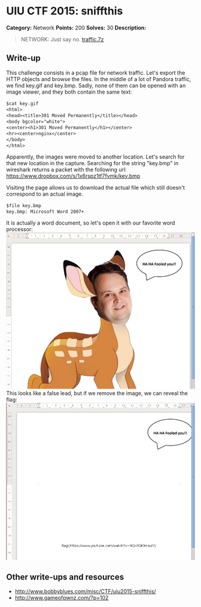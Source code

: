 # UIU CTF 2015: sniffthis

**Category:** Network
**Points:** 200
**Solves:** 30
**Description:** 

> NETWORK: Just say no. [traffic.7z](https://ctf.acm.illinois.edu/archive/traffic.7z)

## Write-up

This challenge consists in a pcap file for network traffic.
Let's export the HTTP objects and browse the files.
In the middle of a lot of Pandora traffic, we find key.gif and key.bmp.
Sadly, none of them can be opened with an image viewer, and they both contain the same text:
```
$cat key.gif
<html>
<head><title>301 Moved Permanently</title></head>
<body bgcolor="white">
<center><h1>301 Moved Permanently</h1></center>
<hr><center>nginx</center>
</body>
</html>
```

Apparently, the images were moved to another location.
Let's search for that new location in the capture.
Searching for the string "key.bmp" in wireshark returns a packet with the following url:
<https://www.dropbox.com/s/1x6rspz1tf7fvmk/key.bmp>

Visiting the page allows us to download the actual file which still doesn't correspond to an actual image.
```
$file key.bmp 
key.bmp: Microsoft Word 2007+
```
It is actually a word document, so let's open it with our favorite word processor:
![Original word document](word1.png)
This looks like a false lead, but if we remove the image, we can reveal the flag:
![Flag revealed](word2.png)

## Other write-ups and resources

* <http://www.bobbyblues.com/misc/CTF/uiu2015-sniffthis/>
* <http://www.gameofpwnz.com/?p=102>